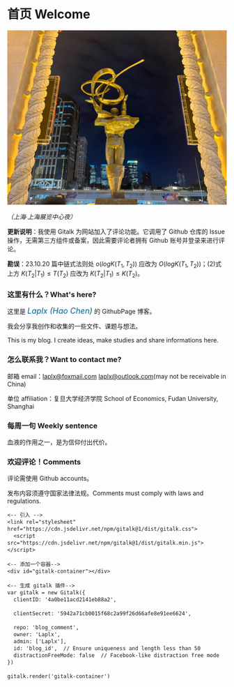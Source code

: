 # 首页 Welcome

![](./introg.jpg)

*（上海·上海展览中心夜）*

**更新说明**：我使用 Gitalk 为网站加入了评论功能。它调用了 Github 仓库的 Issue 操作，无需第三方组件或备案，因此需要评论者拥有 Github 账号并登录来进行评论。

**勘误**：23.10.20 篇中链式法则处 $o(logK(T_1,T_2))$ 应改为 $O(logK(T_1,T_2))$；$(2)$式上方 $K(T_2|T_1) \le T(T_2)$ 应改为 $K(T_2|T_1) \le K(T_2)$。

### 这里有什么？What's here?

这里是 <font size=4 color=#006699><i>Laplx (Hao Chen)</i></font> 的 GithubPage 博客。

我会分享我创作和收集的一些文件、课题与想法。

This is my blog. I create ideas, make studies and share informations here.

### 怎么联系我？Want to contact me?

邮箱 email：laplx@foxmail.com  laplx@outlook.com(may not be receivable in China)

单位 affiliation：复旦大学经济学院 School of Economics, Fudan University, Shanghai

### 每周一句  Weekly sentence

血液的作用之一，是为信仰付出代价。

### 欢迎评论！Comments

评论需使用 Github accounts。

发布内容须遵守国家法律法规。Comments must comply with laws and regulations.

```{div}
<-- 引入 -->
<link rel="stylesheet" href="https://cdn.jsdelivr.net/npm/gitalk@1/dist/gitalk.css">
  <script src="https://cdn.jsdelivr.net/npm/gitalk@1/dist/gitalk.min.js"></script>

<-- 添加一个容器-->
<div id="gitalk-container"></div>

<-- 生成 gitalk 插件-->
var gitalk = new Gitalk({
  clientID: '4a0be11acd2141eb88a2',

  clientSecret: '5942a71cb0015f68c2a99f26d66afe8e91ee6624',

  repo: 'blog_comment',
  owner: 'Laplx',
  admin: ['Laplx'],
  id: 'blog_id',  // Ensure uniqueness and length less than 50
  distractionFreeMode: false  // Facebook-like distraction free mode
})

gitalk.render('gitalk-container')
```

